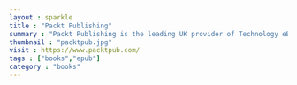 ```yaml
---
layout : sparkle
title : "Packt Publishing"
summary : "Packt Publishing is the leading UK provider of Technology eBooks, Coding eBooks, Videos and Blogs; helping IT professionals to put software to work."
thumbnail : "packtpub.jpg"
visit : https://www.packtpub.com/
tags : ["books","epub"]
category : "books"
---
```

